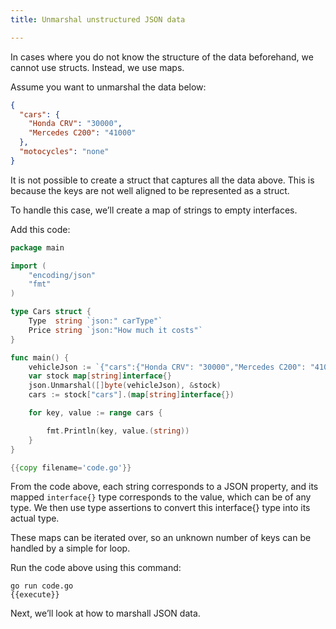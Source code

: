 ```yaml
---
title: Unmarshal unstructured JSON data

---
```

<!--Unmarshal unstructured JSON data-->

In cases where you do not know the structure of the data beforehand, we cannot use structs. Instead, we use maps.

Assume you want to unmarshal the data below:

```JSON
{
  "cars": {
    "Honda CRV": "30000",
    "Mercedes C200": "41000"
  },
  "motocycles": "none"
}
```

It is not possible to create a struct that captures all the data above. This is because the keys are not well aligned to be represented as a struct.

To handle this case, we’ll create a map of strings to empty interfaces.

Add this code:

```go
package main

import (
	"encoding/json"
	"fmt"
)

type Cars struct {
	Type  string `json:" carType"`
	Price string `json:"How much it costs"`
}

func main() {
	vehicleJson := `{"cars":{"Honda CRV": "30000","Mercedes C200": "41000"},"motocycles": "none"}`
	var stock map[string]interface{}
	json.Unmarshal([]byte(vehicleJson), &stock)
	cars := stock["cars"].(map[string]interface{})

	for key, value := range cars {

		fmt.Println(key, value.(string))
	}
}

{{copy filename='code.go'}}
```

From the code above, each string corresponds to a JSON property, and its mapped `interface{}` type corresponds to the value, which can be of any type. We then use type assertions to convert this interface{} type into its actual type.

These maps can be iterated over, so an unknown number of keys can be handled by a simple for loop.

Run the code above using this command:

```
go run code.go
{{execute}}
```

Next, we’ll look at how to marshall JSON data.